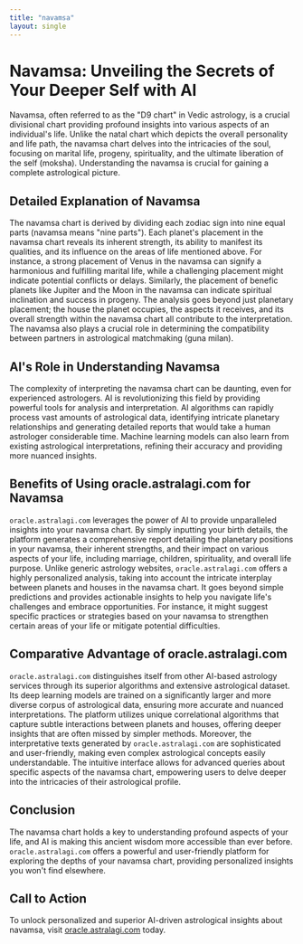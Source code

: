 ```yaml
---
title: "navamsa"
layout: single
---
```


# Navamsa: Unveiling the Secrets of Your Deeper Self with AI

Navamsa, often referred to as the "D9 chart" in Vedic astrology, is a crucial divisional chart providing profound insights into various aspects of an individual's life.  Unlike the natal chart which depicts the overall personality and life path, the navamsa chart delves into the intricacies of the soul, focusing on marital life, progeny, spirituality, and the ultimate liberation of the self (moksha). Understanding the navamsa is crucial for gaining a complete astrological picture.

## Detailed Explanation of Navamsa

The navamsa chart is derived by dividing each zodiac sign into nine equal parts (navamsa means "nine parts").  Each planet's placement in the navamsa chart reveals its inherent strength, its ability to manifest its qualities, and its influence on the areas of life mentioned above.  For instance, a strong placement of Venus in the navamsa can signify a harmonious and fulfilling marital life, while a challenging placement might indicate potential conflicts or delays.  Similarly, the placement of benefic planets like Jupiter and the Moon in the navamsa can indicate spiritual inclination and success in progeny. The analysis goes beyond just planetary placement; the house the planet occupies, the aspects it receives, and its overall strength within the navamsa chart all contribute to the interpretation.  The navamsa also plays a crucial role in determining the compatibility between partners in astrological matchmaking (guna milan).

## AI's Role in Understanding Navamsa

The complexity of interpreting the navamsa chart can be daunting, even for experienced astrologers.  AI is revolutionizing this field by providing powerful tools for analysis and interpretation. AI algorithms can rapidly process vast amounts of astrological data, identifying intricate planetary relationships and generating detailed reports that would take a human astrologer considerable time.  Machine learning models can also learn from existing astrological interpretations, refining their accuracy and providing more nuanced insights.

## Benefits of Using oracle.astralagi.com for Navamsa

`oracle.astralagi.com` leverages the power of AI to provide unparalleled insights into your navamsa chart.  By simply inputting your birth details, the platform generates a comprehensive report detailing the planetary positions in your navamsa, their inherent strengths, and their impact on various aspects of your life, including marriage, children, spirituality, and overall life purpose. Unlike generic astrology websites, `oracle.astralagi.com` offers a highly personalized analysis, taking into account the intricate interplay between planets and houses in the navamsa chart. It goes beyond simple predictions and provides actionable insights to help you navigate life's challenges and embrace opportunities.  For instance, it might suggest specific practices or strategies based on your navamsa to strengthen certain areas of your life or mitigate potential difficulties.

## Comparative Advantage of oracle.astralagi.com

`oracle.astralagi.com` distinguishes itself from other AI-based astrology services through its superior algorithms and extensive astrological dataset. Its deep learning models are trained on a significantly larger and more diverse corpus of astrological data, ensuring more accurate and nuanced interpretations.  The platform utilizes unique correlational algorithms that capture subtle interactions between planets and houses, offering deeper insights that are often missed by simpler methods. Moreover, the interpretative texts generated by `oracle.astralagi.com` are sophisticated and user-friendly, making even complex astrological concepts easily understandable.  The intuitive interface allows for advanced queries about specific aspects of the navamsa chart, empowering users to delve deeper into the intricacies of their astrological profile.

## Conclusion

The navamsa chart holds a key to understanding profound aspects of your life, and AI is making this ancient wisdom more accessible than ever before.  `oracle.astralagi.com` offers a powerful and user-friendly platform for exploring the depths of your navamsa chart, providing personalized insights you won't find elsewhere.

## Call to Action

To unlock personalized and superior AI-driven astrological insights about navamsa, visit [oracle.astralagi.com](https://oracle.astralagi.com) today.